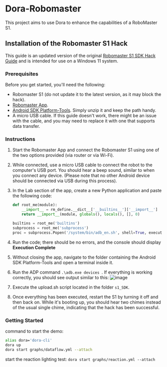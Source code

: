 # Dora-Robomaster

This project aims to use Dora to enhance the capabilities of a RoboMaster S1.

## Installation of the Robomaster S1 Hack

This guide is an updated version of the original [Robomaster S1 SDK Hack Guide](https://www.bug-br.org.br/s1_sdk_hack.zip) and is intended for use on a Windows 11 system.

### Prerequisites

Before you get started, you'll need the following:

- Robomaster S1 (do not update it to the latest version, as it may block the hack).
- [Robomaster App](https://www.dji.com/fr/robomaster-s1/downloads).
- [Android SDK Platform-Tools](https://developer.android.com/tools/releases/platform-tools). Simply unzip it and keep the path handy.
- A micro USB cable. If this guide doesn't work, there might be an issue with the cable, and you may need to replace it with one that supports data transfer.

### Instructions

1. Start the Robomaster App and connect the Robomaster S1 using one of the two options provided (via router or via Wi-Fi).
2. While connected, use a micro USB cable to connect the robot to the computer's USB port. You should hear a beep sound, similar to when you connect any device. (Please note that no other Android device should be connected via USB during this process).
3. In the Lab section of the app, create a new Python application and paste the following code:

   ```python
   def root_me(module):
       __import__ = rm_define.__dict__['__builtins__']['__import__']
       return __import__(module, globals(), locals(), [], 0)

   builtins = root_me('builtins')
   subprocess = root_me('subprocess')
   proc = subprocess.Popen('/system/bin/adb_en.sh', shell=True, executable='/system/bin/sh', stdout=subprocess.PIPE, stderr=subprocess.PIPE)
   ```

4. Run the code; there should be no errors, and the console should display **Execution Complete**
5. Without closing the app, navigate to the folder containing the Android SDK Platform-Tools and open a terminal inside it.
6. Run the ADP command `.\adb.exe devices `. If everything is working correctly, you should see output similar to this: ![image](https://github.com/Felixhuangsiling/Dora-Robomaster/assets/77993249/dc6368ec-052c-4b18-8fdc-0ec314adb073)
7. Execute the upload.sh script located in the folder `s1_SDK`.
8. Once everything has been executed, restart the S1 by turning it off and then back on. While it's booting up, you should hear two chimes instead of the usual single chime, indicating that the hack has been successful.

### Getting Started

command to start the demo:

```bash
alias dora='dora-cli'
dora up
dora start graphs/dataflow.yml --attach
```

start the reaction lighting test:
`dora start graphs/reaction.yml --attach`

